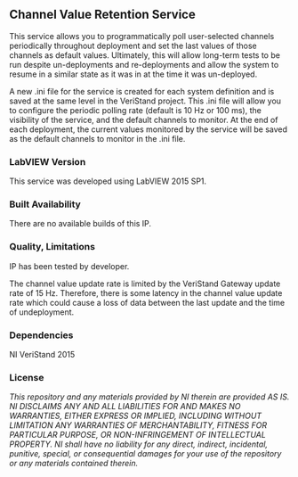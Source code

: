 ## Channel Value Retention Service ##

This service allows you to programmatically poll user-selected channels periodically throughout deployment and set the last values of those channels as default values. Ultimately, this will allow long-term tests to be run despite un-deployments and re-deployments and allow the system to resume in a similar state as it was in at the time it was un-deployed.

A new .ini file for the service is created for each system definition and is saved at the same level in the VeriStand project. This .ini file will allow you to configure the periodic polling rate (default is 10 Hz or 100 ms), the visibility of the service, and the default channels to monitor. At the end of each deployment, the current values monitored by the service will be saved as the default channels to monitor in the .ini file.


### LabVIEW Version ###

This service was developed using LabVIEW 2015 SP1.

### Built Availability ###

There are no available builds of this IP.

### Quality, Limitations ###

IP has been tested by developer.

The channel value update rate is limited by the VeriStand Gateway update rate of 15 Hz. Therefore, there is some latency in the channel value update rate which could cause a loss of data between the last update and the time of undeployment. 

### Dependencies ###

NI VeriStand 2015

### License ###

*This repository and any materials provided by NI therein are provided AS IS. NI DISCLAIMS ANY AND ALL LIABILITIES FOR AND MAKES NO WARRANTIES, EITHER EXPRESS OR IMPLIED, INCLUDING WITHOUT LIMITATION ANY WARRANTIES OF MERCHANTABILITY, FITNESS FOR  PARTICULAR PURPOSE, OR NON-INFRINGEMENT OF INTELLECTUAL PROPERTY. NI shall have no liability for any direct, indirect, incidental, punitive, special, or consequential damages for your use of the repository or any materials contained therein.*